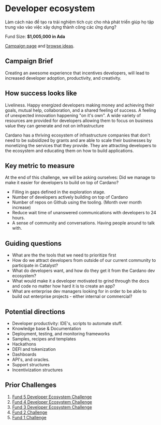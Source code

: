 # Developer ecosystem

Làm cách nào để tạo ra trải nghiệm tích cực cho nhà phát triển giúp họ tập trung vào vào việc xây dựng thành công các ứng dụng?

Fund Size: **$1,005,000 in Ada**

[Campaign page](https://cardano.ideascale.com/a/campaign-home/26094) and [browse ideas](https://cardano.ideascale.com/a/ideas/top/campaign-filter/byids/campaigns/26094/stage/unspecified).

## Campaign Brief

Creating an awesome experience that incentives developers, will lead to increased developer adoption, productivity, and creativity.

## How success looks like

Liveliness. Happy energized developers making money and achieving their goals, mutual help, collaboration, and a shared feeling of success. A feeling of unexpected innovation happening "on it's own". A wide variety of resources are provided for developers allowing them to focus on business value they can generate and not on infrastructure

Cardano has a thriving ecosystem of infrastructure companies that don't need to be subsidized by grants and are able to scale their businesses by monetizing the services that they provide. They are attracting developers to the ecosystem and educating them on how to build applications.

## Key metric to measure

At the end of this challenge, we will be asking ourselves: Did we manage to make it easier for developers to build on top of Cardano?

- Filling in gaps defined in the exploration stage.
- Number of developers actively building on top of Cardano
- Number of repos on Github using the tooling. (Month over month increase)
- Reduce wait time of unanswered communications with developers to 24 hours.
- A sense of community and conversations. Having people around to talk with.

## Guiding questions

- What are the the tools that we need to prioritize first
- How do we attract developers from outside of our current community to participate in Catalyst?
- What do developers want, and how do they get it from the Cardano dev ecosystem?
- What would make it a developer motivated to grind through the docs and code no matter how hard it is to create an app?
- What are enterprise dev managers looking for in order to be able to build out enterprise projects - either internal or commercial?

## Potential directions

- Developer productivity: IDE's, scripts to automate stuff.
- Knowledge base & Documentation
- Deployment, testing, and monitoring frameworks
- Samples, recipes and templates
- Hackathons
- DEFI and tokenization
- Dashboards
- API's, and oracles.
- Support structures
- Incentivization structures

## Prior Challenges

1. [Fund 5 Developer Ecosystem Challenge](https://cardano.ideascale.com/a/campaign-home/25939)
2. [Fund 4 Developer Ecosystem Challenge](https://cardano.ideascale.com/a/campaign-home/25868)
3. [Fund 3 Developer Ecosystem Challenge](https://cardano.ideascale.com/a/campaign-home/25805)
4. [Fund 2 Challenge](https://cardano.ideascale.com/a/campaign-home/25652)
5. [Fund 1 Challenge](https://cardano.ideascale.com/a/campaign-home/25604)